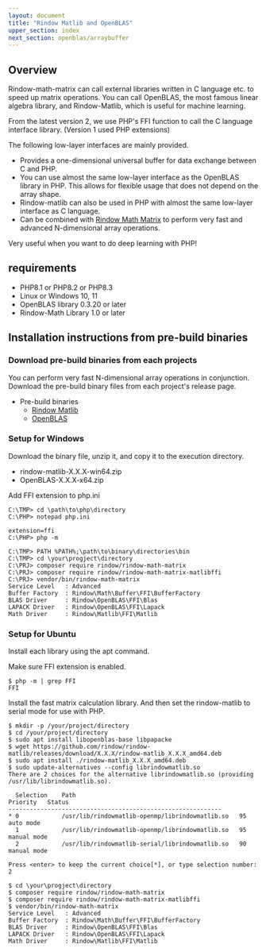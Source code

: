 ```yaml
---
layout: document
title: "Rindow Matlib and OpenBLAS"
upper_section: index
next_section: openblas/arraybuffer
---
```


Overview
--------
Rindow-math-matrix can call external libraries written in C language etc. to speed up matrix operations.
You can call OpenBLAS, the most famous linear algebra library, and Rindow-Matlib, which is useful for machine learning.

From the latest version 2, we use PHP's FFI function to call the C language interface library. (Version 1 used PHP extensions)

The following low-layer interfaces are mainly provided.

- Provides a one-dimensional universal buffer for data exchange between C and PHP.
- You can use almost the same low-layer interface as the OpenBLAS library in PHP. This allows for flexible usage that does not depend on the array shape.
- Rindow-matlib can also be used in PHP with almost the same low-layer interface as C language.
- Can be combined with [Rindow Math Matrix](/mathematics/matrix/matrix.html) to perform very fast and advanced N-dimensional array operations.

Very useful when you want to do deep learning with PHP!


requirements
------------

- PHP8.1 or PHP8.2 or PHP8.3
- Linux or Windows 10, 11
- OpenBLAS library 0.3.20 or later
- Rindow-Math Library 1.0 or later


Installation instructions from pre-build binaries
-------------------------------------------------

### Download pre-build binaries from each projects

You can perform very fast N-dimensional array operations in conjunction.
Download the pre-build binary files from each project's release page.

- Pre-build binaries
  - [Rindow Matlib](https://github.com/rindow/rindow-matlib/releases)
  - [OpenBLAS](https://github.com/OpenMathLib/OpenBLAS/releases)

### Setup for Windows

Download the binary file, unzip it, and copy it to the execution directory.

- rindow-matlib-X.X.X-win64.zip
- OpenBLAS-X.X.X-x64.zip

Add FFI extension to php.ini

```shell
C:\TMP> cd \path\to\php\directory
C:\PHP> notepad php.ini

extension=ffi
C:\PHP> php -m

C:\TMP> PATH %PATH%;\path\to\binary\directories\bin
C:\TMP> cd \your\progject\directory
C:\PRJ> composer require rindow/rindow-math-matrix
C:\PRJ> composer require rindow/rindow-math-matrix-matlibffi
C:\PRJ> vendor/bin/rindow-math-matrix
Service Level   : Advanced
Buffer Factory  : Rindow\Math\Buffer\FFI\BufferFactory
BLAS Driver     : Rindow\OpenBLAS\FFI\Blas
LAPACK Driver   : Rindow\OpenBLAS\FFI\Lapack
Math Driver     : Rindow\Matlib\FFI\Matlib
```

### Setup for Ubuntu

Install each library using the apt command.

Make sure FFI extension is enabled.
```shell
$ php -m | grep FFI
FFI
```

Install the fast matrix calculation library.
And then set the rindow-matlib to serial mode for use with PHP.
```shell
$ mkdir -p /your/project/directory
$ cd /your/project/directory
$ sudo apt install libopenblas-base libpapacke
$ wget https://github.com/rindow/rindow-matlib/releases/download/X.X.X/rindow-matlib_X.X.X_amd64.deb
$ sudo apt install ./rindow-matlib_X.X.X_amd64.deb
$ sudo update-alternatives --config librindowmatlib.so
There are 2 choices for the alternative librindowmatlib.so (providing /usr/lib/librindowmatlib.so).

  Selection    Path                                             Priority   Status
------------------------------------------------------------
* 0            /usr/lib/rindowmatlib-openmp/librindowmatlib.so   95        auto mode
  1            /usr/lib/rindowmatlib-openmp/librindowmatlib.so   95        manual mode
  2            /usr/lib/rindowmatlib-serial/librindowmatlib.so   90        manual mode

Press <enter> to keep the current choice[*], or type selection number: 2

$ cd \your\progject\directory
$ composer require rindow/rindow-math-matrix
$ composer require rindow/rindow-math-matrix-matlibffi
$ vendor/bin/rindow-math-matrix
Service Level   : Advanced
Buffer Factory  : Rindow\Math\Buffer\FFI\BufferFactory
BLAS Driver     : Rindow\OpenBLAS\FFI\Blas
LAPACK Driver   : Rindow\OpenBLAS\FFI\Lapack
Math Driver     : Rindow\Matlib\FFI\Matlib
```

